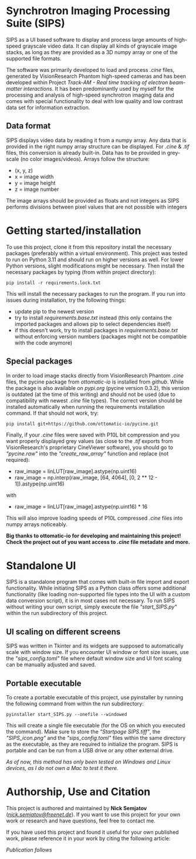 # Synchrotron Imaging Processing Suite (SIPS)

SIPS as a UI based software to display and process large amounts of high-speed grayscale video data.
It can display all kinds of grayscale image stacks, as long as they are provided as a 3D numpy array or one of the
supported file formats.

The software was primarily developed to load and process *.cine* files, generated by VisionResearch Phantom high-speed
cameras and has been developed within Project *Track-AM - Real time tracking of electron beam-matter interactions*.
It has been predominantly used by myself for the processing and analysis of high-speed synchrotron imaging data and
comes with special functionality to deal with low quality and low contrast data set for information extraction.

## Data format
SIPS displays video data by reading it from a numpy array. Any data that is provided in the right numpy array structure
can be displayed. For *.cine* & *.tif* files, this conversion is already built-in. Data has to be provided in
grey-scale (no color images/videos). Arrays follow the structure:

- (x, y, z)
- x = image width
- y = image height
- z = image number

The image arrays should be provided as floats and not integers as SIPS performs divisions between pixel values that
are not possible with integers

# Getting started/installation

To use this project, clone it from this repository install the necessary packages (preferably within a virtual
environment). This project was tested to run on Python 3.11 and should run on higher versions as well. For lower
Python versions, slight modifications might be necessary. Then install the necessary packages by typing (from within
project directory):

``
pip install -r requirements.lock.txt
``

This will install the necessary packages to run the program. If you run into issues during installation, try the
following things:

- update pip to the newest version
- try to install *requirements.base.txt* instead (this only contains the imported packages and allows pip to select
dependencies itself)
- if this doesn't work, try to install packages in *requirements.base.txt* without enforcing version numbers (packages
might not be compatible with the code anymore)

## Special packages
In order to load image stacks directly from VisionResearch Phantom *.cine* files, the pycine package from *ottomatic-io*
is installed from *github*. While the package is also available on *pypi.org* (pycine version 0.3.2), this version is
outdated (at the time of this writing) and should not be used (due to compatibility with newest *.cine* file types).
The correct version should be installed automatically when running the requirements installation command. If that
should not work, try:

``
pip install git+https://github.com/ottomatic-io/pycine.git
``

Finally, if your *.cine* files were saved with P10L bit compression and you want properly displayed grey values (as
close to the *.tif* exports from VisionResearch's proprietary CineViewer software), you should go to *"pycine.raw"* into
the *"create_raw_array"* function and replace (not required):


- raw_image = linLUT[raw_image].astype(np.uint16)
- raw_image = np.interp(raw_image, [64, 4064], [0, 2 ** 12 - 1]).astype(np.uint16)

with 

- raw_image = linLUT[raw_image].astype(np.uint16) * 16

This will also improve loading speeds of P10L compressed *.cine* files into numpy arrays noticeably.

**Big thanks to ottomatic-io for developing and maintaining this project! Check the project out of you want access to
*.cine* file metadate and more.**

# Standalone UI
SIPS is a standalone program that comes with built-in file import and export functionality. While initiating SIPS as
a Python class offers some additional functionality (like loading non-supported file types into the UI with a custom
data conversion script), it is in most cases not necessary. To run SIPS without writing your own script, simply
execute the file *"start_SIPS.py"* within the run subdirectory of this project.

## UI scaling on different screens
SIPS was written in Tkinter and its widgets are supposed to automatically scale with window size. If you encounter UI
window or font size issues, use the *"sips_config.toml"* file where default window size and UI font scaling can be
manually adjusted and saved.

## Portable executable

To create a portable executable of this project, use pyinstaller by running the following command from within the run
subdirectory:

``
pyinstaller start_SIPS.py --onefile --windowed
``

This will create a single file executable (for the OS on which you executed the command). Make sure to store the
*"Startpage SIPS.tiff"*, the *"SIPS_icon.png"* and the *"sips_config.toml"* files within the same directory as the
executable, as they are required to initialize the program. SIPS is portable and can be run from a USB drive or any
other external drive.

*As of now, this method has only been tested on Windows and Linux devices, as I do not own a Mac to test it there.*

# Authorship, Use and Citation
This project is authored and maintained by **Nick Semjatov** (*nick.semjatov@freenet.de*).
If you want to use this project for your own work or research and have questions, feel free to contact me.

If you have used this project and found it useful for your own published work, please reference it in your work by
citing the following article:

*Publication follows*
